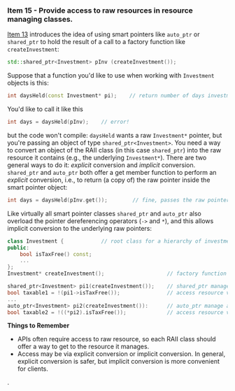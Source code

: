 ### Item 15 - Provide access to raw resources in resource managing classes.
[Item 13](https://sahibyar.gitbooks.io/effective-cpp-summary/content/chapter-3-resource-management/item-13.html) introduces the idea of using smart pointers like `auto_ptr` or `shared_ptr` to hold the result of a call to a factory function like `createInvestment`:
```C++
std::shared_ptr<Investment> pInv (createInvestment());
```
Suppose that a function you'd like to use when working with `Investment` objects is this:
```C++
int daysHeld(const Investment* pi);    // return number of days investment has been held
```
You'd like to call it like this
```C++
int days = daysHeld(pInv);    // error!
```
but the code won't compile: `daysHeld` wants a raw `Investment*` pointer, but you're passing an object of type `shared_ptr<Investment>`.
You need a way to convert an object of the RAII class (in this case `shared_ptr`) into the raw resource it contains (e.g., the underlying `Investment*`). There are two general ways to do it: _explicit_ conversion and _implicit_ conversion.
`shared_ptr` and `auto_ptr` both offer a get member function to perform an _explicit_ conversion, i.e., to return (a copy of) the raw pointer inside the smart pointer object:
```C++
int days = daysHeld(pInv.get());        // fine, passes the raw pointer in pInv to daysHeld
```
Like virtually all smart pointer classes `shared_ptr` and `auto_ptr` also overload the pointer dereferencing operators (`->` and `*`), and this allows implicit conversion to the underlying raw pointers:
```C++
class Investment {            // root class for a hierarchy of investment types
public:
    bool isTaxFree() const;
    ...
};
Investment* createInvestment();                    // factory function

shared_ptr<Investment> pi1(createInvestment());    // shared_ptr manage a resource
bool taxable1 = !(pi1->isTaxFree());               // access resource via operator->
...
auto_ptr<Investment> pi2(createInvestment()):      // auto_ptr manage a resource
bool taxable2 = !((*pi2).isTaxFree());             // access resource via operator*
```
**Things to Remember**
* APIs often require access to raw resource, so each RAII class should offer a way to get to the resource it manages.
* Access may be via explicit conversion or implicit conversion. In general, explicit conversion is safer, but implicit conversion is more convenient for clients.







.